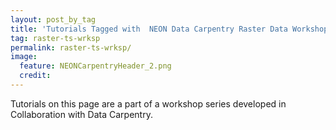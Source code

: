 ```yaml
---
layout: post_by_tag
title: 'Tutorials Tagged with  NEON Data Carpentry Raster Data Workshop Series'
tag: raster-ts-wrksp
permalink: raster-ts-wrksp/
image:
  feature: NEONCarpentryHeader_2.png
  credit: 
---
```


Tutorials on this page are a part of a workshop series developed in Collaboration with Data Carpentry. 
